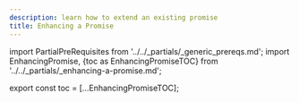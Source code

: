 ```yaml
---
description: learn how to extend an existing promise
title: Enhancing a Promise
---
```

import PartialPreRequisites from '../../_partials/_generic_prereqs.md';
import EnhancingPromise, {toc as EnhancingPromiseTOC} from '../../_partials/_enhancing-a-promise.md';

<PartialPreRequisites />

<EnhancingPromise />

<!--
    Workaround for ToC of imported content
    See https://github.com/facebook/docusaurus/issues/3915#issuecomment-896193142
-->
export const toc = [...EnhancingPromiseTOC];
